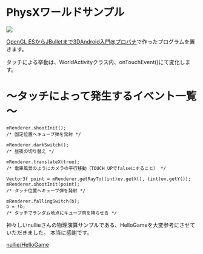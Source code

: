 PhysXワールドサンプル
========

<img src="http://web-prog.com/wp-content/uploads/purobanaWorld2-450x318.png">

<a href="http://web-prog.com/">OpenGL ESからJBulletまで3DAndroid入門@プロバナ</a>で作ったプログラムを置きます。

タッチによる挙動は、WorldActivityクラス内、onTouchEvent()にて変化します。

～タッチによって発生するイベント一覧～
========
    mRenderer.shootInit();
    /* 固定位置へキューブ弾を発射 */
    			
    mRenderer.darkSwitch();
    /* 昼夜の切り替え */
    			
    mRenderer.translateX(true);
    /* 電車風景のようにカメラの平行移動（TOUCH_UPでfalseにすること） */
    			
    Vector3f point = mRenderer.getRayTo((int)ev.getX(), (int)ev.getY());
    mRenderer.shootInit(point);
    /* タッチ位置へキューブ弾を発射 */
    
    mRenderer.fallingSwitch(b);
    b = !b;
    /* タッチでランダム地点にキューブ雨を降らせる */
          

神々しいnullieさんの物理演算サンプルである、HelloGameを大変参考にさせていただきました。
本当に感謝です。

<a href="https://github.com/nullie/HelloGame">nullie/HelloGame</a>
